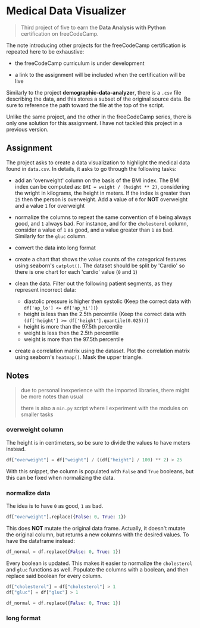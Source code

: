 # Medical Data Visualizer

> Third project of five to earn the **Data Analysis with Python** certification on freeCodeCamp.

The note introducing other projects for the freeCodeCamp certification is repeated here to be exhaustive:

- the freeCodeCamp curriculum is under development

- a link to the assignment will be included when the certification will be live

Similarly to the project **demographic-data-analyzer**, there is a `.csv` file describing the data, and this stores a subset of the original source data. Be sure to reference the path toward the file at the top of the script.

Unlike the same project, and the other in the freeCodeCamp series, there is only one solution for this assignment. I have not tackled this project in a previous version.

## Assignment

The project asks to create a data visualization to highlight the medical data found in `data.csv`. In details, it asks to go through the following tasks:

- add an 'overweight' column on the basis of the BMI index. The BMI index can be computed as: `BMI = weight / (height ** 2)`, considering the wright in kilograms, the height in meters. If the index is greater than `25` then the person is overweight. Add a value of `0` for **NOT** overweight and a value `1` for overweight

- normalize the columns to repeat the same convention of `0` being always good, and `1` always bad. For instance, and for the `cholesterol` column, consider a value of `1` as good, and a value greater than `1` as bad. Similarly for the `gluc` column.

- convert the data into long format

- create a chart that shows the value counts of the categorical features using seaborn's `catplot()`. The dataset should be split by 'Cardio' so there is one chart for each 'cardio' value (`0` and `1`)

- clean the data. Filter out the following patient segments, as they represent incorrect data:

  - diastolic pressure is higher then systolic (Keep the correct data with `df['ap_lo'] <= df['ap_hi'])`)
  - height is less than the 2.5th percentile (Keep the correct data with `(df['height'] >= df['height'].quantile(0.025))`)
  - height is more than the 97.5th percentile
  - weight is less then the 2.5th percentile
  - weight is more than the 97.5th percentile

- create a correlation matrix using the dataset. Plot the correlation matrix using seaborn's `heatmap()`. Mask the upper triangle.

## Notes

> due to personal inexperience with the imported libraries, there might be more notes than usual
>
> there is also a `min.py` script where I experiment with the modules on smaller tasks

### overweight column

The height is in centimeters, so be sure to divide the values to have meters instead.

```py
df["overweight"] = df["weight"] / ((df["height"] / 100) ** 2) > 25
```

With this snippet, the column is populated with `False` and `True` booleans, but this can be fixed when normalizing the data.

### normalize data

The idea is to have `0` as good, `1` as bad.

```py
df["overweight"].replace({False: 0, True: 1})
```

This does **NOT** mutate the original data frame. Actually, it doesn't mutate the original column, but returns a new columns with the desired values. To have the dataframe instead:

```py
df_normal = df.replace({False: 0, True: 1})
```

Every boolean is updated. This makes it easier to normalize the `cholesterol` and `gluc` functions as well. Populate the columns with a boolean, and then replace said boolean for every column.

```py
df["cholesterol"] = df["cholesterol"] > 1
df["gluc"] = df["gluc"] > 1

df_normal = df.replace({False: 0, True: 1})
```

### long format
